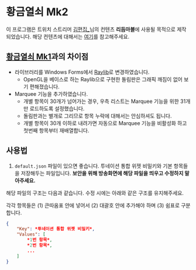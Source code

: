 # 황금열쇠 Mk2
이 프로그램은 트위치 스트리머 [김편집_](https://www.twitch.tv/arpa__)님의 컨텐츠 **리듬마블**에 사용될 목적으로 제작되었습니다. 
해당 컨텐츠에 대해서는 [여기](https://tgd.kr/s/arpa__/66930418)를 참고해주세요.
## [황금열쇠 Mk1](https://github.com/smh0505/GoldenKey)과의 차이점
* 라이브러리를 Windows Forms에서 [Raylib](https://www.raylib.com/index.html)로 변경하였습니다.
  * OpenGL을 베이스로 하는 Raylib으로 구현한 돌림판은 그래픽 깨짐이 없어 보기 편해졌습니다.
* Marquee 기능을 추가하였습니다.
  * 개별 항목이 30개가 넘어가는 경우, 우측 리스트는 Marquee 기능을 위한 31개만 로드하도록 설정했습니다.
  * 돌림판과는 별개로 그리므로 항목 누락에 대해서는 안심하셔도 됩니다.
  * 개별 항목이 30개 이하로 내려가면 자동으로 Marquee 기능을 비활성화 하고 첫번째 항목부터 재배열합니다.
## 사용법
1. `default.json` 파일이 있으면 좋습니다. 투네이션 통합 위젯 비밀키와 기본 항목들을 저장해두는 파일입니다. **보안을 위해 방송화면에 해당 파일을 띄우고 수정하지 말아주세요.** 

해당 파일의 구조는 다음과 같습니다. 수정 시에는 아래와 같은 구조를 유지해주세요. 

각각 항목들은 (1) 큰따옴표 안에 넣어서 (2) 대괄호 안에 추가해야 하며 (3) 쉼표로 구분합니다.
```json
{
    "Key": *투네이션 통합 위젯 비밀키*,
    "Values": [
        *1번 항목*,
        *2번 항목*,
        ...
    ]
}
```
